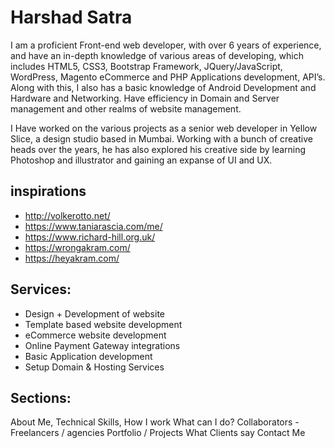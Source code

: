 # Harshad Satra

I am a proficient Front-end web developer, with over 6 years of experience, and have an in-depth knowledge of various areas of developing, which includes HTML5, CSS3, Bootstrap Framework, JQuery/JavaScript, WordPress, Magento eCommerce and PHP Applications development, API’s. Along with this, I also has a basic knowledge of Android Development and Hardware and Networking. Have efficiency in Domain and Server management and other realms of website management.

I Have worked on the various projects as a senior web developer in Yellow Slice, a design studio based in Mumbai. Working with a bunch of creative heads over the years, he has also explored his creative side by learning Photoshop and illustrator and gaining an expanse of UI and UX.


## inspirations
- http://volkerotto.net/
- https://www.taniarascia.com/me/
- https://www.richard-hill.org.uk/
- https://wrongakram.com/
- https://heyakram.com/


## Services:
- Design + Development of website
- Template based website development
- eCommerce website development
- Online Payment Gateway integrations
- Basic Application development
- Setup Domain & Hosting Services

## Sections:
About Me, Technical Skills, 
How I work
What can I do?
Collaborators - Freelancers / agencies
Portfolio / Projects
What Clients say
Contact Me